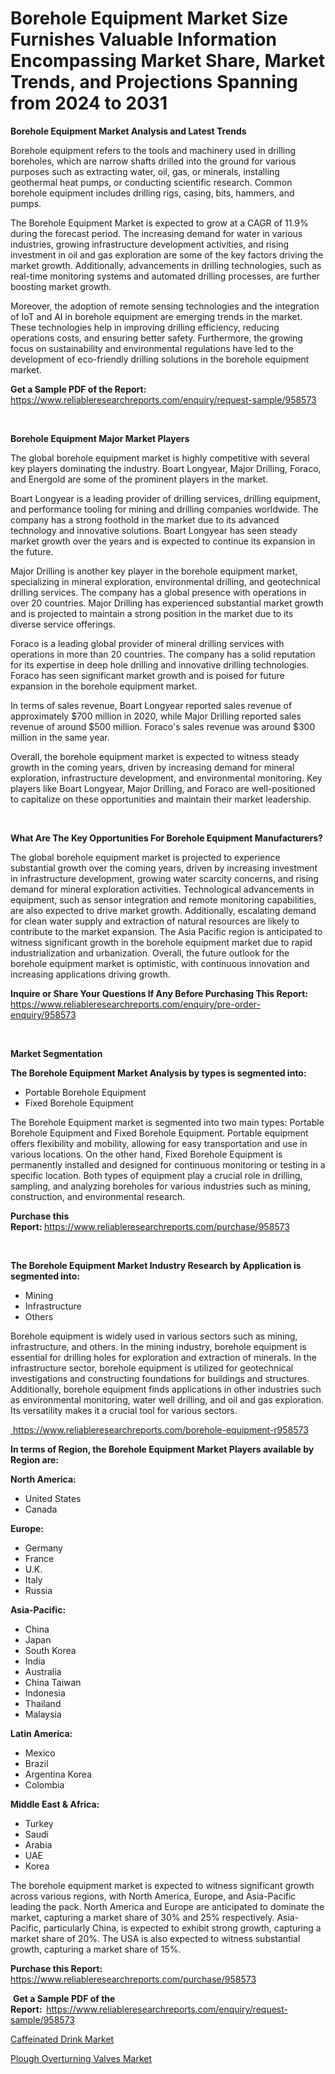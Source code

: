<p><h1>Borehole Equipment Market Size Furnishes Valuable Information Encompassing Market Share, Market Trends, and Projections Spanning from 2024 to 2031</h1></p><p><strong>Borehole Equipment Market Analysis and Latest Trends</strong></p>
<p><p>Borehole equipment refers to the tools and machinery used in drilling boreholes, which are narrow shafts drilled into the ground for various purposes such as extracting water, oil, gas, or minerals, installing geothermal heat pumps, or conducting scientific research. Common borehole equipment includes drilling rigs, casing, bits, hammers, and pumps.</p><p>The Borehole Equipment Market is expected to grow at a CAGR of 11.9% during the forecast period. The increasing demand for water in various industries, growing infrastructure development activities, and rising investment in oil and gas exploration are some of the key factors driving the market growth. Additionally, advancements in drilling technologies, such as real-time monitoring systems and automated drilling processes, are further boosting market growth.</p><p>Moreover, the adoption of remote sensing technologies and the integration of IoT and AI in borehole equipment are emerging trends in the market. These technologies help in improving drilling efficiency, reducing operations costs, and ensuring better safety. Furthermore, the growing focus on sustainability and environmental regulations have led to the development of eco-friendly drilling solutions in the borehole equipment market.</p></p>
<p><strong>Get a Sample PDF of the Report:&nbsp;</strong> <a href="https://www.reliableresearchreports.com/enquiry/request-sample/958573">https://www.reliableresearchreports.com/enquiry/request-sample/958573</a></p>
<p>&nbsp;</p>
<p><strong>Borehole Equipment Major Market Players</strong></p>
<p><p>The global borehole equipment market is highly competitive with several key players dominating the industry. Boart Longyear, Major Drilling, Foraco, and Energold are some of the prominent players in the market.</p><p>Boart Longyear is a leading provider of drilling services, drilling equipment, and performance tooling for mining and drilling companies worldwide. The company has a strong foothold in the market due to its advanced technology and innovative solutions. Boart Longyear has seen steady market growth over the years and is expected to continue its expansion in the future.</p><p>Major Drilling is another key player in the borehole equipment market, specializing in mineral exploration, environmental drilling, and geotechnical drilling services. The company has a global presence with operations in over 20 countries. Major Drilling has experienced substantial market growth and is projected to maintain a strong position in the market due to its diverse service offerings.</p><p>Foraco is a leading global provider of mineral drilling services with operations in more than 20 countries. The company has a solid reputation for its expertise in deep hole drilling and innovative drilling technologies. Foraco has seen significant market growth and is poised for future expansion in the borehole equipment market.</p><p>In terms of sales revenue, Boart Longyear reported sales revenue of approximately $700 million in 2020, while Major Drilling reported sales revenue of around $500 million. Foraco's sales revenue was around $300 million in the same year.</p><p>Overall, the borehole equipment market is expected to witness steady growth in the coming years, driven by increasing demand for mineral exploration, infrastructure development, and environmental monitoring. Key players like Boart Longyear, Major Drilling, and Foraco are well-positioned to capitalize on these opportunities and maintain their market leadership.</p></p>
<p>&nbsp;</p>
<p><strong>What Are The Key Opportunities For Borehole Equipment Manufacturers?</strong></p>
<p><p>The global borehole equipment market is projected to experience substantial growth over the coming years, driven by increasing investment in infrastructure development, growing water scarcity concerns, and rising demand for mineral exploration activities. Technological advancements in equipment, such as sensor integration and remote monitoring capabilities, are also expected to drive market growth. Additionally, escalating demand for clean water supply and extraction of natural resources are likely to contribute to the market expansion. The Asia Pacific region is anticipated to witness significant growth in the borehole equipment market due to rapid industrialization and urbanization. Overall, the future outlook for the borehole equipment market is optimistic, with continuous innovation and increasing applications driving growth.</p></p>
<p><strong>Inquire or Share Your Questions If Any Before Purchasing This Report:</strong> <a href="https://www.reliableresearchreports.com/enquiry/pre-order-enquiry/958573">https://www.reliableresearchreports.com/enquiry/pre-order-enquiry/958573</a></p>
<p>&nbsp;</p>
<p><strong>Market Segmentation</strong></p>
<p><strong>The Borehole Equipment Market Analysis by types is segmented into:</strong></p>
<p><ul><li>Portable Borehole Equipment</li><li>Fixed Borehole Equipment</li></ul></p>
<p><p>The Borehole Equipment market is segmented into two main types: Portable Borehole Equipment and Fixed Borehole Equipment. Portable equipment offers flexibility and mobility, allowing for easy transportation and use in various locations. On the other hand, Fixed Borehole Equipment is permanently installed and designed for continuous monitoring or testing in a specific location. Both types of equipment play a crucial role in drilling, sampling, and analyzing boreholes for various industries such as mining, construction, and environmental research.</p></p>
<p><strong>Purchase this Report:&nbsp;</strong><a href="https://www.reliableresearchreports.com/purchase/958573">https://www.reliableresearchreports.com/purchase/958573</a></p>
<p>&nbsp;</p>
<p><strong>The Borehole Equipment Market Industry Research by Application is segmented into:</strong></p>
<p><ul><li>Mining</li><li>Infrastructure</li><li>Others</li></ul></p>
<p><p>Borehole equipment is widely used in various sectors such as mining, infrastructure, and others. In the mining industry, borehole equipment is essential for drilling holes for exploration and extraction of minerals. In the infrastructure sector, borehole equipment is utilized for geotechnical investigations and constructing foundations for buildings and structures. Additionally, borehole equipment finds applications in other industries such as environmental monitoring, water well drilling, and oil and gas exploration. Its versatility makes it a crucial tool for various sectors.</p></p>
<p><a href="https://www.reliableresearchreports.com/borehole-equipment-r958573">&nbsp;https://www.reliableresearchreports.com/borehole-equipment-r958573</a></p>
<p><strong>In terms of Region, the Borehole Equipment Market Players available by Region are:</strong></p>
<p>
    <p> <strong> North America: </strong>
        <ul>
            <li>United States</li>
            <li>Canada</li>
        </ul>
        </p> 
    <p> <strong> Europe: </strong>
        <ul>
            <li>Germany</li>
            <li>France</li>
            <li>U.K.</li>
            <li>Italy</li>
            <li>Russia</li>
        </ul>
        </p> 
    <p> <strong> Asia-Pacific: </strong>
        <ul>
            <li>China</li>
            <li>Japan</li>
            <li>South Korea</li>
            <li>India</li>
            <li>Australia</li>
            <li>China Taiwan</li>
            <li>Indonesia</li>
            <li>Thailand</li>
            <li>Malaysia</li>
        </ul>
        </p> 
    <p> <strong> Latin America: </strong>
        <ul>
            <li>Mexico</li>
            <li>Brazil</li>
            <li>Argentina Korea</li>
            <li>Colombia</li>
        </ul>
        </p> 
    <p> <strong> Middle East & Africa: </strong>
        <ul>
            <li>Turkey</li>
            <li>Saudi</li>
            <li>Arabia</li>
            <li>UAE</li>
            <li>Korea</li>
        </ul>
    </p>
    </p>
<p><p>The borehole equipment market is expected to witness significant growth across various regions, with North America, Europe, and Asia-Pacific leading the pack. North America and Europe are anticipated to dominate the market, capturing a market share of 30% and 25% respectively. Asia-Pacific, particularly China, is expected to exhibit strong growth, capturing a market share of 20%. The USA is also expected to witness substantial growth, capturing a market share of 15%.</p></p>
<p><strong>Purchase this Report: </strong><a href="https://www.reliableresearchreports.com/purchase/958573">https://www.reliableresearchreports.com/purchase/958573</a></p>
<p>&nbsp;<strong>Get a Sample PDF of the Report:&nbsp;&nbsp;</strong><a href="https://www.reliableresearchreports.com/enquiry/request-sample/958573">https://www.reliableresearchreports.com/enquiry/request-sample/958573</a></p>
<p><strong></strong></p>
<p><p><a href="https://github.com/caicuccucga/Market-Research-Report-List-1/blob/main/caffeinated-drink-market.md">Caffeinated Drink Market</a></p><p><a href="https://view.publitas.com/reportprime-1/global-plough-overturning-valves-market-focus-on-product-type-single-acting-plough-overturning-valve-double-acting-plough-overturning-valve-end-user-and-region-analysis-and-forecast-2024-2031/">Plough Overturning Valves Market</a></p></p>